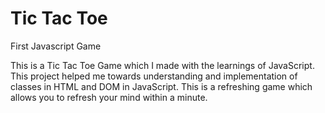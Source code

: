 # Tic Tac Toe
 First Javascript Game
 
 
This is a Tic Tac Toe Game which I made with the learnings of 
JavaScript. This project helped me towards understanding and implementation 
of classes in HTML and DOM in JavaScript. This is a refreshing game which 
allows you to refresh your mind within a minute.
